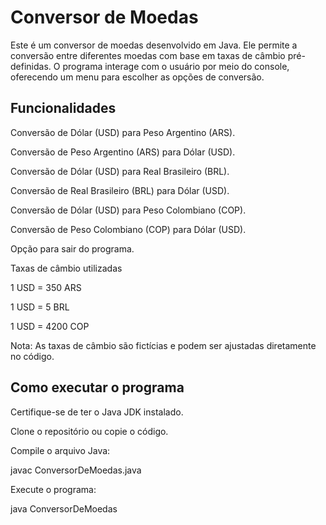 # Conversor de Moedas

Este é um conversor de moedas desenvolvido em Java. Ele permite a conversão entre diferentes moedas com base em taxas de câmbio pré-definidas. O programa interage com o usuário por meio do console, oferecendo um menu para escolher as opções de conversão.

## Funcionalidades

Conversão de Dólar (USD) para Peso Argentino (ARS).

Conversão de Peso Argentino (ARS) para Dólar (USD).

Conversão de Dólar (USD) para Real Brasileiro (BRL).

Conversão de Real Brasileiro (BRL) para Dólar (USD).

Conversão de Dólar (USD) para Peso Colombiano (COP).

Conversão de Peso Colombiano (COP) para Dólar (USD).

Opção para sair do programa.

Taxas de câmbio utilizadas

1 USD = 350 ARS

1 USD = 5 BRL

1 USD = 4200 COP

Nota: As taxas de câmbio são fictícias e podem ser ajustadas diretamente no código.

## Como executar o programa

Certifique-se de ter o Java JDK instalado.

Clone o repositório ou copie o código.

Compile o arquivo Java:

javac ConversorDeMoedas.java

Execute o programa:

java ConversorDeMoedas


